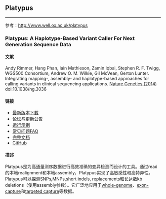 ## Platypus
-----------------------------

参考：http://www.well.ox.ac.uk/platypus

### Platypus: A Haplotype-Based Variant Caller For Next Generation Sequence Data

#### 文献

Andy Rimmer, Hang Phan, Iain Mathieson, Zamin Iqbal, Stephen R. F. Twigg, WGS500 Consortium, Andrew O. M. Wilkie, Gil McVean, Gerton Lunter.  Integrating mapping-, assembly- and haplotype-based approaches for calling variants in clinical sequencing applications. [Nature Genetics (2014)](http://www.nature.com/ng/journal/vaop/ncurrent/full/ng.3036.html) doi:10.1038/ng.3036

#### 链接

- [最新版本下载](http://www.well.ox.ac.uk/bioinformatics/Software/Platypus-latest.tgz)
- [论坛与更新公告](https://groups.google.com/forum/#!forum/platypus-users)
- [运行示例](http://www.well.ox.ac.uk/platypus-examples)
- [常见问题FAQ](http://www.well.ox.ac.uk/platypus-faq)
- [完整文档](http://www.well.ox.ac.uk/platypus-doc)
- [GitHub](https://github.com/andyrimmer/Platypus)

#### 描述

Platypus是为高通量测序数据进行高效准确的变异检测而设计的工具。通过read的本地realignment和本地assembly，Platypus实现了高敏感性和高特异性。Platypus可以探测SNPs,MNPs,short indels, replacements和长达数kb deletions（使用assembly参数）。它广泛地应用于[whole-genome](http://www.ncbi.nlm.nih.gov/pubmed/?term=24463883)、[exon-capture](http://www.nature.com/ng/journal/v45/n1/abs/ng.2492.html)和[targeted capture](http://www.nature.com/nature/journal/v493/n7432/abs/nature11725.html)等数据。

